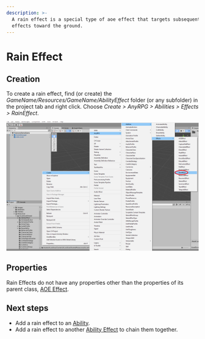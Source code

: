 ```yaml
---
description: >-
  A rain effect is a special type of aoe effect that targets subsequent ability
  effects toward the ground.
---
```


# Rain Effect

## Creation

To create a rain effect, find (or create) the _GameName/Resources/GameName/AbilityEffect_ folder (or any subfolder) in the project tab and right click.  Choose _Create > AnyRPG > Abilities > Effects > RainEffect_.

![](../../.gitbook/assets/image.png)

## Properties

Rain Effects do not have any properties other than the properties of its parent class, [AOE Effect](aoe-effect.md).

## Next steps

* Add a rain effect to an [Ability](../abilities/).
* Add a rain effect to another [Ability Effect](./) to chain them together.

